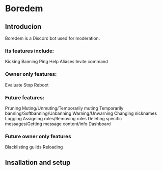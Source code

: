 # Boredem
## Introducion
Boredem is a Discord bot used for moderation.
### Its features include:
Kicking
Banning
Ping
Help
Aliases
Invite command
### Owner only features:
Evaluate
Stop
Reboot

### Future features:
Pruning
Muting/Unmuting/Temporarily muting
Temporarily banning/Softbanning/Unbanning
Warning/Unwarning
Changing nicknames
Logging
Assigning roles/Removing roles
Deleting specific messages/Getting message content/info
Dashboard
### Future owner only features
Blacklisting guilds
Reloading

## Insallation and setup
